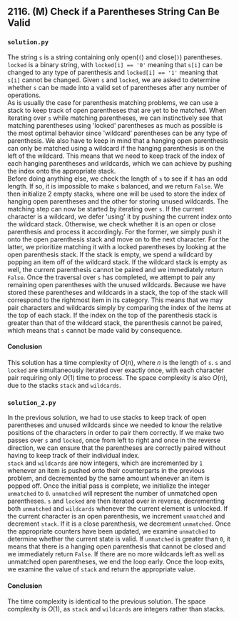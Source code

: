 ## 2116. (M) Check if a Parentheses String Can Be Valid

### `solution.py`
The string `s` is a string containing only open(`(`) and close(`)`) parentheses. `locked` is a binary string, with `locked[i] == '0'` meaning that `s[i]` can be changed to any type of parenthesis and `locked[i] == '1'` meaning that `s[i]` cannot be changed. Given `s` and `locked`, we are asked to determine whether `s` can be made into a valid set of parentheses after any number of operations.  
As is usually the case for parenthesis matching problems, we can use a stack to keep track of open parentheses that are yet to be matched. When iterating over `s` while matching parentheses, we can instinctively see that matching parentheses using 'locked' parentheses as much as possible is the most optimal behavior since 'wildcard' parentheses can be any type of parenthesis. We also have to keep in mind that a hanging open parenthesis can only be matched using a wildcard if the hanging parenthesis is on the left of the wildcard. This means that we need to keep track of the index of each hanging parentheses and wildcards, which we can achieve by pushing the index onto the appropriate stack.  
Before doing anything else, we check the length of `s` to see if it has an odd length. If so, it is impossible to make `s` balanced, and we return `False`. We then initialize 2 empty stacks, where one will be used to store the index of hanging open parentheses and the other for storing unused wildcards. The matching step can now be started by iterating over `s`. If the current character is a wildcard, we defer 'using' it by pushing the current index onto the wildcard stack. Otherwise, we check whether it is an open or close parenthesis and process it accordingly. For the former, we simply push it onto the open parenthesis stack and move on to the next character. For the latter, we prioritize matching it with a locked parentheses by looking at the open parenthesis stack. If the stack is empty, we spend a wildcard by popping an item off of the wildcard stack. If the wildcard stack is empty as well, the current parenthesis cannot be paired and we immediately return `False`. Once the traversal over `s` has completed, we attempt to pair any remaining open parentheses with the unused wildcards. Because we have stored these parentheses and wildcards in a stack, the top of the stack will correspond to the rightmost item in its category. This means that we may pair characters and wildcards simply by comparing the index of the items at the top of each stack. If the index on the top of the parenthesis stack is greater than that of the wildcard stack, the parenthesis cannot be paired, which means that `s` cannot be made valid by consequence.  

#### Conclusion
This solution has a time complexity of $O(n)$, where $n$ is the length of `s`. `s` and `locked` are simultaneously iterated over exactly once, with each character pair requiring only $O(1)$ time to process. The space complexity is also $O(n)$, due to the stacks `stack` and `wildcards`.  
  

### `solution_2.py`
In the previous solution, we had to use stacks to keep track of open parentheses and unused wildcards since we needed to know the relative positions of the characters in order to pair them correctly. If we make two passes over `s` and `locked`, once from left to right and once in the reverse direction, we can ensure that the parentheses are correctly paired without having to keep track of their individual index.  
`stack` and `wildcards` are now integers, which are incremented by `1` whenever an item is pushed onto their counterparts in the previous problem, and decremented by the same amount whenever an item is popped off. Once the initial pass is complete, we initialize the integer `unmatched` to `0`. `unmatched` will represent the number of unmatched open parentheses. `s` and `locked` are then iterated over in reverse, decrementing both `unmatched` and `wildcards` whenever the current element is unlocked. If the current character is an open parenthesis, we increment `unmatched` and decrement `stack`. If it is a close parenthesis, we decrement `unmatched`. Once the appropriate counters have been updated, we examine `unmatched` to determine whether the current state is valid. If `unmatched` is greater than `0`, it means that there is a hanging open parenthesis that cannot be closed and we immediately return `False`. If there are no more wildcards left as well as unmatched open parentheses, we end the loop early. Once the loop exits, we examine the value of `stack` and return the appropriate value.  

#### Conclusion
The time complexity is identical to the previous solution. The space complexity is $O(1)$, as `stack` and `wildcards` are integers rather than stacks.  
  


